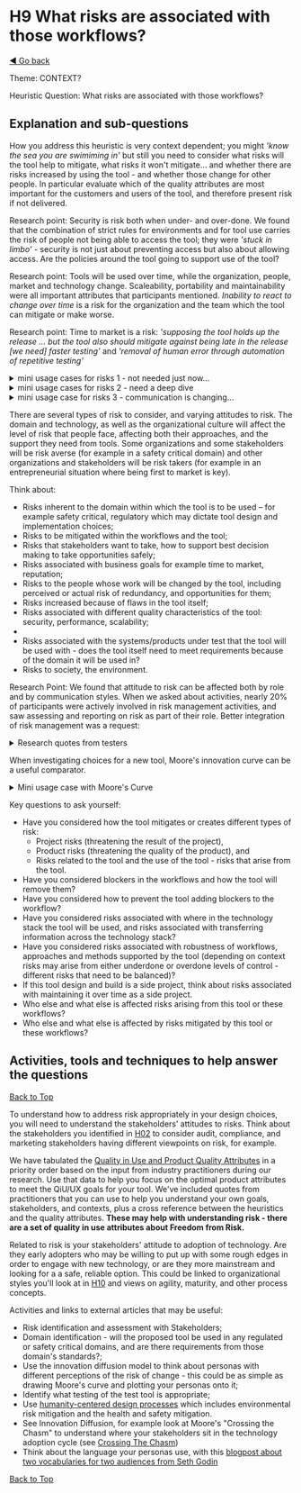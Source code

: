 <a name="TopofPage"></a>
# H9 What risks are associated with those workflows?
[◄ Go back](README.md)

Theme: CONTEXT?

Heuristic Question: What risks are associated with those workflows?

## Explanation and sub-questions

How you address this heuristic is very context dependent; you might *'know the sea you are swimiming in'* but still you need to consider what risks will the tool help to mitigate, what risks it won't mitigate... and whether there are risks increased by using the tool - and whether those change for other people. In particular evaluate which of the quality attributes are most important for the customers and users of the tool, and therefore present risk if not delivered.

Research point: Security is risk both when under- and over-done. We found that the combination of strict rules for environments and for tool use carries the risk of people not being able to access the tool; they were *'stuck in limbo'* - security is not just about preventing access but also about allowing access. Are the policies around the tool going to support use of the tool?

Research point: Tools will be used over time, while the organization, people, market and technology change. Scaleability, portability and maintainability were all important attributes that participants mentioned. *Inability to react to change over time* is a risk for the organization and the team which the tool can mitigate or make worse. 

Research point: Time to market is a risk: *'supposing the tool holds up the release … but the tool also should mitigate against being late in the release [we need] faster testing'* and *'removal of human error through automation of repetitive testing'*

<details><summary>mini usage cases for risks 1 - not needed just now...</summary>

The participants noted they did not find this a useful question for the current context (maintenance changes to tooling) but they could see this discussion being useful *'if implementing security-based features such as two factor authentication would need to look at the risk heuristic more closely, or if building from scratch'*

</details>

<details> <summary> mini usage cases for risks 2  - need a deep dive </summary>

In this case the risk discussion needed to be much more specific - they said they would need to build a tailored and much more specific risk list within their context. Their action after the initial read of the heuristics is to have deep dive into a risk workshop; the ideas in the heuristics explanations don't cover all risks deeply.

</details>

<details><summary>mini usage case for risks 3 - communication is changing... </summary>

In one study, the participants discussed that they are working on integrating tooling with another organization, but part of the challenge is working with that larger organization. We discussed the risks arising from different tools integrating together, and also from different perceptions and communication styles across the collaborating organizations; two risk workshops are needed, one about the technical risks for the tooling, and one for discussion of the larger scale business risk.

</details>

There are several types of risk to consider, and varying attitudes to risk. The domain and technology, as well as the organizational culture will affect the level of risk that people face, affecting both their approaches, and the support they need from tools. Some organizations and some stakeholders will be risk averse (for example in a safety critical domain) and other organizations and stakeholders will be risk takers (for example in an entrepreneurial situation where being first to market is key). 

Think about:
-	Risks inherent to the domain within which the tool is to be used – for example safety critical, regulatory which may dictate tool design and implementation choices;
-	Risks to be mitigated within the workflows and the tool;
-	Risks that stakeholders want to take, how to support best decision making to take opportunities safely;
-	Risks associated with business goals for example time to market, reputation;
-	Risks to the people whose work will be changed by the tool, including perceived or actual risk of redundancy, and opportunities for them;
-	Risks increased because of flaws in the tool itself;
-	Risks associated with different quality characteristics of the tool: security, performance, scalability;
-	
-	Risks associated with the systems/products under test that the tool will be used with - does the tool itself need to meet requirements because of the domain it will be used in?
-	Risks to society, the environment. 

Research Point: We found that attitude to risk can be affected both by role and by communication styles. When we asked about activities, nearly 20% of participants were actively involved in risk management activities, and saw assessing and reporting on risk as part of their role. Better integration of risk management was a request:

<details close>
<summary>Research quotes from testers</summary>

*``should be extendable/better community support/risk reporting/should support and have BDD integration''*

*``Testing is very very different in different companies. One difference I see is where the bias lies in terms of risks.  You could ask does your testing have a bias - towards verification of known risks, towards discovery and experiments, a balance view.''*

</details>


When investigating choices for a new tool, Moore's innovation curve can be a useful comparator. 
<details close>
<summary>Mini usage case with Moore's Curve</summary>

In one small study we asked participants to rank how innovative versus how established and well known they wanted their new tool to be. We can draw their responses on a graph overlaid on Moore's Innovation curve and find that *for this group* they are slightly more towards the early adopter side of the graph. This will be different depending on the group of personas for your tool. You could add attitude to innovation to your personas, based around the Moore's curve.

![The graph shows that Moore's innovation curve moves from a small number of innovators, a larger number of early adopters, then the large mainstream group, and a small number of laggards. The bar chart overlaid on the Moore's Curve shows that for the specific group in a specific team, the curve is skewed more towards early adoption.](innovationcurve.jpg)

[innovationcurve]: innovationcurve.jpg

</details>

Key questions to ask yourself:
- Have you considered how the tool mitigates or creates different types of risk:
    -	Project risks (threatening the result of the project),
    -	Product risks (threatening the quality of the product), and 
    -	Risks related to the tool and the use of the tool - risks that arise from the tool.
- Have you considered blockers in the workflows and how the tool will remove them?
- Have you considered how to prevent the tool adding blockers to the workflow?
- Have you considered risks associated with where in the technology stack the tool will be used, and risks associated with transferring information across the technology stack?
- Have you considered risks associated with robustness of workflows, approaches and methods supported by the tool (depending on context risks may arise from either underdone or overdone levels of control - different risks that need to be balanced)?
- If this tool design and build is a side project, think about risks associated with maintaining it over time as a side project.
- Who else and what else is affected risks arising from this tool or these workflows?
- Who else and what else is affected by risks mitigated by this tool or these workflows? 

## Activities, tools and techniques to help answer the questions

[Back to Top](#TopofPage)

To understand how to address risk appropriately in your design choices, you will need to understand the stakeholders’ attitudes to risks. Think about the stakeholders you identified in [H02](H02-Who-will-use-or-be-affected-by-this-tool.md) to consider audit, compliance, and marketing stakeholders having different viewpoints on risk, for example.


We have tabulated the [Quality in Use and Product Quality Attributes](Qualityattributesv2.md) in a priority order based on the input from industry practitioners during our research. Use that data to help you focus on the optimal product attributes to meet the QiU/UX goals for your tool. We've included quotes from practitioners that you can use to help you understand your own goals, stakeholders, and contexts, plus a cross reference between the heuristics and the quality attributes. **These may help with understanding risk - there are a set of quality in use attributes about Freedom from Risk.**

Related to risk is your stakeholders' attitude to adoption of technology. Are they early adopters who may be willing to put up with some rough edges in order to engage with new technology, or are they more mainstream and looking for a a safe, reliable option. 
This could be linked to organizational styles you'll look at in [H10](H10-What-autonomy-of-work-styles.md) and views on agility, maturity, and other process concepts.

Activities and links to external articles that may be useful:
-	Risk identification and assessment with Stakeholders;
-	Domain identification - will the proposed tool be used in any regulated or safety critical domains, and are there requirements from those domain's standards?;
-	Use the innovation diffusion model to think about personas with different perceptions of the risk of change - this could be as simple as drawing Moore's curve and plotting your personas onto it;
-	Identify what testing of the test tool is appropriate;
-	Use [humanity-centered design processes](https://www.interaction-design.org/literature/topics/humanity-centered-design) which includes environmental risk mitigation and the health and safety mitigation.
-   See Innovation Diffusion, for example look at Moore's "Crossing the Chasm" to understand where your stakeholders sit in the technology adoption cycle (see [Crossing The Chasm](https://en.wikipedia.org/wiki/Crossing_the_Chasm)) 
-   Think about the language your personas use, with this [blogpost about two vocabularies for two audiences from Seth Godin](http://sethgodin.typepad.com/seths_blog/2017/02/the-two-vocabularies-because-there-are-two-audiences.html)

[Back to Top](#TopofPage)
